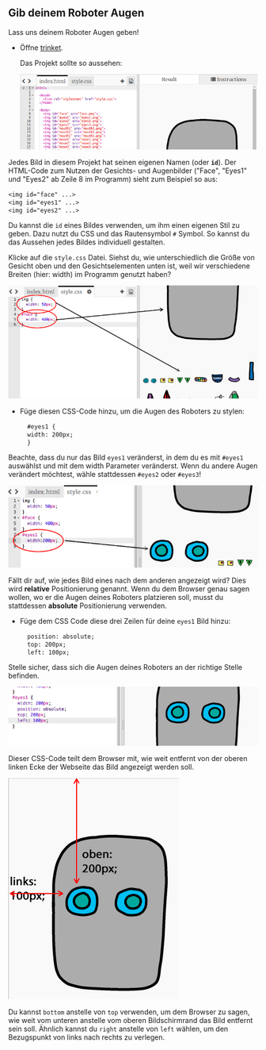 ## Gib deinem Roboter Augen

Lass uns deinem Roboter Augen geben!

+ Öffne [trinket](http://jumpto.cc/web-robot).
    
    Das Projekt sollte so aussehen:
    
    ![Screenshot](images/robot-starter.png)

Jedes Bild in diesem Projekt hat seinen eigenen Namen (oder __`id`__). Der HTML-Code zum Nutzen der Gesichts- und Augenbilder ("Face", "Eyes1" und "Eyes2" ab Zeile 8 im Programm) sieht zum Beispiel so aus:

    <img id="face" ...>
    <img id="eyes1" ...>
    <img id="eyes2" ...>
    

Du kannst die `id` eines Bildes verwenden, um ihm einen eigenen Stil zu geben. Dazu nutzt du CSS und das Rautensymbol `#` Symbol. So kannst du das Aussehen jedes Bildes individuell gestalten.

Klicke auf die `style.css` Datei. Siehst du, wie unterschiedlich die Größe von Gesicht oben und den Gesichtselementen unten ist, weil wir verschiedene Breiten (hier: width) im Programm genutzt haben?

![Screenshot](images/robot-id.png)

+ Füge diesen CSS-Code hinzu, um die Augen des Roboters zu stylen:
    
        #eyes1 {
        width: 200px;
        }
        

Beachte, dass du nur das Bild `eyes1` veränderst, in dem du es mit `#eyes1` auswählst und mit dem width Parameter veränderst. Wenn du andere Augen verändert möchtest, wähle stattdessen `#eyes2` oder `#eyes3`!

![Screenshot](images/robot-eyes-width.png)

Fällt dir auf, wie jedes Bild eines nach dem anderen angezeigt wird? Dies wird **relative** Positionierung genannt. Wenn du dem Browser genau sagen wollen, wo er die Augen deines Roboters platzieren soll, musst du stattdessen **absolute** Positionierung verwenden.

+ Füge dem CSS Code diese drei Zeilen für deine `eyes1` Bild hinzu:
    
        position: absolute;
        top: 200px;
        left: 100px;
        

Stelle sicher, dass sich die Augen deines Roboters an der richtige Stelle befinden.

![Screenshot](images/robot-eyes-position.png)

Dieser CSS-Code teilt dem Browser mit, wie weit entfernt von der oberen linken Ecke der Webseite das Bild angezeigt werden soll.

![Screenshot](images/robot-eyes-position2.png)

Du kannst `bottom` anstelle von `top` verwenden, um dem Browser zu sagen, wie weit vom unteren anstelle vom oberen Bildschirmrand das Bild entfernt sein soll. Ähnlich kannst du `right` anstelle von `left` wählen, um den Bezugspunkt von links nach rechts zu verlegen.
